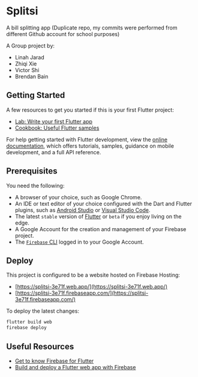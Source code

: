 # Splitsi

A bill splitting app (Duplicate repo, my commits were performed from different Github account for school purposes)

A Group project by: 
- Linah Jarad
- Zhiqi Xie
- Victor Shi
- Brendan Bain 

## Getting Started

A few resources to get you started if this is your first Flutter project:

- [Lab: Write your first Flutter app](https://docs.flutter.dev/get-started/codelab)
- [Cookbook: Useful Flutter samples](https://docs.flutter.dev/cookbook)

For help getting started with Flutter development, view the
[online documentation](https://docs.flutter.dev/), which offers tutorials,
samples, guidance on mobile development, and a full API reference.

## Prerequisites

You need the following:

- A browser of your choice, such as Google Chrome.
- An IDE or text editor of your choice configured with the Dart and Flutter plugins, such as [Android Studio](https://developer.android.com/studio) or [Visual Studio Code](https://code.visualstudio.com/).
- The latest `stable` version of [Flutter](https://flutter.dev/docs/get-started/web#set-up) or `beta` if you enjoy living on the edge.
- A Google Account for the creation and management of your Firebase project.
- The [`Firebase` CLI](https://firebase.google.com/docs/cli) logged in to your Google Account.

## Deploy

This project is configured to be a website hosted on Firebase Hosting:

- [https://splitsi-3e71f.web.app/](https://splitsi-3e71f.web.app/)
- [https://splitsi-3e71f.firebaseapp.com/](https://splitsi-3e71f.firebaseapp.com/)

To deploy the latest changes:

```sh
flutter build web
firebase deploy
```

## Useful Resources

- [Get to know Firebase for Flutter](https://firebase.google.com/codelabs/firebase-get-to-know-flutter)
- [Build and deploy a Flutter web app with Firebase](https://blog.bitrise.io/post/build-and-deploy-flutter-web-app-firebase)
